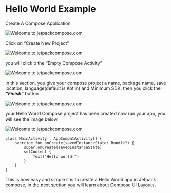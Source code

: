 # Hello World Example
Create A Compose Application

![Welcome to jetpackcompose.com](https://miro.medium.com/max/1400/1*Dz8H_lJ7TyMmgrsP9YB3Vw.png)

Click on “Create New Project”

![Welcome to jetpackcompose.com](https://miro.medium.com/max/1400/1*hbK3UCWSluoqQExYM85nGA.png)

you will click o the “Empty Compose Activity”

![Welcome to jetpackcompose.com](https://miro.medium.com/max/1400/1*1DHAKWDaaZeKS1Tbdj2WNA.png)

In this section, you give your compose project a name, package name, save location, language(default is Kotlin) and Minimum SDK. then you click the ***“Finish”*** button

![Welcome to jetpackcompose.com](https://miro.medium.com/max/1400/1*mwyZ9T3qe3qrMNHxEyydog.png)

your Hello World Compose project has been created now run your app, you will see the image below

![Welcome to jetpackcompose.com](https://miro.medium.com/max/896/1*cjI3QogKusrJ6VZxb2u5Og.png)

```
class MainActivity : AppCompatActivity() {
    override fun onCreate(savedInstanceState: Bundle?) {
        super.onCreate(savedInstanceState)
        setContent {
            Text("Hello world!")
        }
    }
}
```
This is how easy and simple it is to create a Hello World app in  Jetpack compose, in the next section you will learn about Compose UI Layouts.
